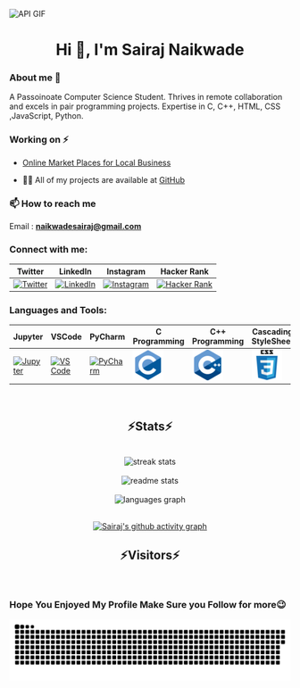 ![API GIF](https://developers.giphy.com/branch/master/static/api-512d36c09662682717108a38bbb5c57d.gif)

<h1 align="center">Hi 👋, I'm Sairaj Naikwade</h1>

<h3>About me 🚀</h3>
<p>A Passoinoate Computer Science Student. 
 Thrives in remote collaboration and excels in pair programming projects. Expertise in C, C++, HTML, CSS ,JavaScript, Python.</p>


<h3>Working on ⚡️</h3>

 - [Online Market Places for Local Business](https://github.com/sairajnaikwade/Online-Market-Places-for-Local-Business)

- 👨‍💻 All of my projects are available at [GitHub](https://github.com/sairajnaikwade)

<h3>📫 How to reach me </h3>

Email : **naikwadesairaj@gmail.com**


<h3 align="left">Connect with me:</h3>
<p align="left">

 
| Twitter | LinkedIn | Instagram | Hacker Rank |
|---------|----------|-----------|-------------|
| <a href="https://twitter.com/NaikwadeSairaj" target="_blank"><img src="https://raw.githubusercontent.com/rahuldkjain/github-profile-readme-generator/master/src/images/icons/Social/twitter.svg" alt="Twitter" height="55" width="55"/></a> | <a href="https://linkedin.com/in/sairaj-naikwade-08a223283/" target="_blank"><img src="https://raw.githubusercontent.com/rahuldkjain/github-profile-readme-generator/master/src/images/icons/Social/linked-in-alt.svg" alt="LinkedIn" height="55" width="55"/></a> | <a href="https://instagram.com/sairaj.naikwade" target="_blank"><img src="https://raw.githubusercontent.com/rahuldkjain/github-profile-readme-generator/master/src/images/icons/Social/instagram.svg" alt="Instagram" height="55" width="55"/></a> | <a href="https://www.hackerrank.com/naikwadesairaj" target="_blank"><img src="https://raw.githubusercontent.com/rahuldkjain/github-profile-readme-generator/master/src/images/icons/Social/hackerrank.svg" alt="Hacker Rank" height="55" width="55"/></a> |

<h3 align="left">Languages and Tools:</h3>
<p align="left">
   
| Jupyter | VSCode | PyCharm | C Programming| C++ Programming | Cascading StyleSheet| HTML5 | JavaScript | Linux | Python |
|---------|---------|---------|---|-----|-----|------|------------|-------|--------|
| <a href="https://jupyter.org/" target="_blank"><img src="https://upload.wikimedia.org/wikipedia/commons/thumb/3/38/Jupyter_logo.svg/1200px-Jupyter_logo.svg.png" alt="Jupyter" height="55" width="55"/></a> | <a href="https://code.visualstudio.com/" target="_blank"><img src="https://img.icons8.com/color/48/000000/visual-studio-code-2019.png" alt="VS Code" height="55" width="55"/></a> | <a href="https://www.jetbrains.com/pycharm/" target="_blank"><img src="https://img.icons8.com/color/48/000000/pycharm.png" alt="PyCharm" height="55" width="55"/></a> | <a href="https://en.wikipedia.org/wiki/C_(programming_language)" target="_blank"><img src="https://raw.githubusercontent.com/devicons/devicon/master/icons/c/c-original.svg" alt="C" height="55" width="55"/></a> | <a href="https://en.wikipedia.org/wiki/C%2B%2B" target="_blank"><img src="https://raw.githubusercontent.com/devicons/devicon/master/icons/cplusplus/cplusplus-original.svg" alt="C++" height="55" width="55"/></a> | <a href="https://www.w3schools.com/css/" target="_blank"><img src="https://raw.githubusercontent.com/devicons/devicon/master/icons/css3/css3-original-wordmark.svg" alt="CSS" height="55" width="55"/></a> | <a href="https://www.w3.org/html/" target="_blank"><img src="https://raw.githubusercontent.com/devicons/devicon/master/icons/html5/html5-original-wordmark.svg" alt="HTML" height="55" width="55"/></a> | <a href="https://developer.mozilla.org/en-US/docs/Web/JavaScript" target="_blank"><img src="https://raw.githubusercontent.com/devicons/devicon/master/icons/javascript/javascript-original.svg" alt="JavaScript" height="55" width="55"/></a> | <a href="https://www.linux.org/" target="_blank"><img src="https://raw.githubusercontent.com/devicons/devicon/master/icons/linux/linux-original.svg" alt="Linux" height="55" width="55"/></a> | <a href="https://www.python.org" target="_blank"><img src="https://raw.githubusercontent.com/devicons/devicon/master/icons/python/python-original.svg" alt="Python" height="55" width="55"/></a> |


</p>
<br>
<h2 align="center">⚡️Stats⚡️</h2>

<br/>
<div align=center>
  <img width=390 src="https://github-readme-streak-stats-salesp07.vercel.app/?user=sairajnaikwade&count_private=true&theme=react&border_radius=20" alt="streak stats"/>
    <br/>
    <br/>
  <img width=390 src="https://github-readme-stats-salesp07.vercel.app/api?username=sairajnaikwade&count_private=true&show_icons=true&theme=react&rank_icon=github&border_radius=20" alt="readme stats" />
  <br/>
    <br/>
  <img src="https://github-readme-stats.vercel.app/api/top-langs?username=sairajnaikwade&locale=en&hide_title=false&layout=compact&card_width=320&langs_count=5&theme=react&hide_border=false&border_radius=20" height="150" alt="languages graph"  />
    <br/>
    <br/>
    
[![Sairaj's github activity graph](https://github-readme-activity-graph.vercel.app/graph?username=sairajnaikwade&theme=react-dark&radius=16&hide_border=false)](https://github.com/ashutosh00710/github-readme-activity-graph)
</div>

<h2 align="center">⚡️Visitors⚡️</h2>

<div id="header" align="center">
  <img src="https://komarev.com/ghpvc/?username=sairajnaikwade&style=for-the-badge&color=blue&border_radius=20" alt=""/>
</div>



### Hope You Enjoyed My Profile Make Sure you Follow for more😉
<p align="center">
 <img width="1000" src="github-snake.svg" alt="snake"/>
</p>
